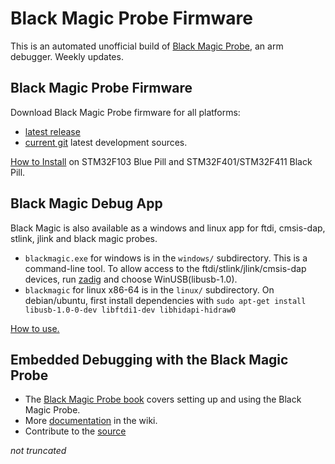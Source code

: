 # Black Magic Probe Firmware

This is an automated unofficial build of [Black Magic Probe](https://black-magic.org/), an arm debugger. Weekly updates.

## Black Magic Probe Firmware

Download Black Magic Probe firmware for all platforms:

- [latest release](../../releases/latest/download/blackmagic-firmware.zip)
- [current git](../../releases/download/current/blackmagic-firmware.zip) latest development sources.

[How to Install](INSTALL.md) on STM32F103 Blue Pill and STM32F401/STM32F411 Black Pill.

## Black Magic Debug App

Black Magic is also available as a windows and linux app for ftdi, cmsis-dap, stlink, jlink and black magic probes.

- ``blackmagic.exe`` for windows is in the ``windows/`` subdirectory. This is a command-line tool. To allow access to the ftdi/stlink/jlink/cmsis-dap devices, run [zadig](https://zadig.akeo.ie/) and choose WinUSB(libusb-1.0).
- ``blackmagic`` for linux x86-64  is in the ``linux/`` subdirectory. On debian/ubuntu, first install dependencies with ``sudo apt-get install libusb-1.0-0-dev libftdi1-dev libhidapi-hidraw0``

[How to use.](https://github.com/blackmagic-debug/blackmagic/blob/main/src/platforms/hosted/README.md)

## Embedded Debugging with the Black Magic Probe

- The  [Black Magic Probe book](https://github.com/compuphase/Black-Magic-Probe-Book/releases/latest/download/BlackMagicProbe.pdf) covers setting up and using the Black Magic Probe.
- More [documentation](https://black-magic.org/) in the wiki.
- Contribute to the [source](https://github.com/blackmagic-debug/blackmagic)

_not truncated_
